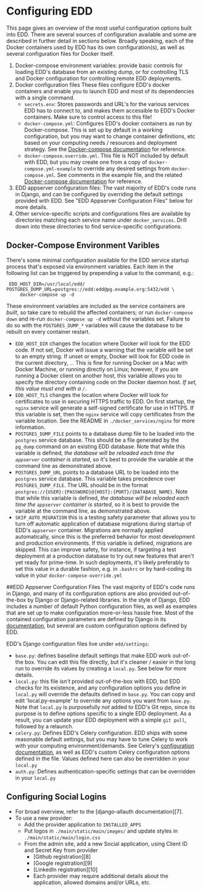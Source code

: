 # Configuring EDD

This page gives an overview of the most useful configuration options built into EDD.  There are several sources of configuration available and some are described in further detail in sections below.  Broadly speaking, each of the Docker containers used by EDD has its own configuration(s), as well as several configuration files for Docker itself.

1. Docker-compose environment variables: provide basic controls for loading EDD's database from an existing dump, or for controlling TLS and Docker configuration for controlling remote EDD deployments.
2. Docker configuration files
   These files configure EDD's docker containers and enable you to launch EDD and most of its dependencies with a single command.
   * `secrets.env`: Stores passwords and URL's for the various services EDD has to connect to, and makes them accessible to EDD's Docker containers. Make sure to control access to this file!
   * `docker-compose.yml`: Configures EDD's docker containers as run by Docker-compose.  This is set up by default in a working configuration, but you may want to change container definitions, etc based on your computing needs / resources and deployment strategy. See the [Docker-compose documentation](https://docs.docker.com/compose/compose-file/) for reference.
   * `docker-compose.override.yml`. This file is NOT included by default with EDD, but you may create one from a copy of `docker-compose.yml-example` to override any desired settings from `docker-compose.yml`. See comments in the example file, and the related [Docker-compose documentation](https://docs.docker.com/compose/extends/#/understanding-multiple-compose-files) for reference.
3. EDD appserver configuration files: The vast majority of EDD's code runs in Django, and can be configured by overriding the default settings provided with EDD.  See "EDD Appserver Configuration Files" below for more details.
4. Other service-specific scripts and configurations files are available by directories matching each service name under `docker_services`. Drill down into these directories to find service-specific configurations.


## Docker-Compose Environment Varibles

 There's some minimal configuration available for the EDD service startup process that's exposed via environment
 variables. Each item in the following list can be triggered by prepending a value to the command,
 e.g.:

     EDD_HOST_DIR=/usr/local/edd/ POSTGRES_DUMP_URL=postgres://edd:edd@pg.example.org:5432/edd \
         docker-compose up -d

 These environment variables are included as the service containers are *built*, so take care to
 rebuild the affected containers; or run `docker-compose down` and re-run `docker-compose up -d`
 without the variables set. Failure to do so with the `POSTGRES_DUMP_*` variables will cause the
 database to be rebuilt on every container restart.

 * `EDD_HOST_DIR` changes the location where Docker will look for the EDD code. If not set, Docker
   will issue a warning that the variable will be set to an empty string. If unset or empty, Docker
   will look for EDD code in the current directory, `.`. This is fine for running Docker on a Mac
   with Docker Machine, or running directly on Linux; however, if you are running a Docker client
   on another host, this variable allows you to specify the directory containing code on the Docker
   daemon host. *If set, this value must end with a `/`*.
 * `EDD_HOST_TLS` changes the location where Docker will look for certificates to use in securing
   HTTPS traffic to EDD. On first startup, the `nginx` service will generate a self-signed
   certificate for use in HTTPS. If this variable is set, then the `nginx` service will copy
   certificates from the variable location. See the README in `./docker_services/nginx` for more
   information.
 * `POSTGRES_DUMP_FILE` points to a database dump file to be loaded into the `postgres` service
   database. This should be a file generated by the `pg_dump` command on an existing EDD database.
   Note that while this variable is defined, *the database will be reloaded each time the
   `appserver` container is started*, so it's best to provide the variable at the command line as
   demonstrated above.
 * `POSTGRES_DUMP_URL` points to a database URL to be loaded into the `postgres` service database.
   This variable takes precedence over `POSTGRES_DUMP_FILE`. The URL should be in the format
   `postgres://{USER}:{PASSWORD}@{HOST}:{PORT}/{DATABASE_NAME}`. Note that while this variable is
   defined, *the database will be reloaded each time the `appserver` container is started*, so it
   is best to provide the variable at the command line, as demonstrated above.
 * `SKIP_AUTO_MIGRATION` this is a testing safety parameter that allows you to turn off automatic
    application of database migrations during startup of EDD's `appserver` container.  Migrations
	are normally applied automatically, since this is the preferred behavior for most development
	and production environments. If this variable is defined, migrations are skipped. This can 
	improve safety, for instance, if targeting a test deployment at a production database to try
	out new features that aren't yet ready for prime-time. In such deployments, it's likely
	preferably to set this value in a durable fashion, e.g. in `.bashrc` or by hard-coding its value
	in your `docker-compose-override.yml`

##EDD Appserver Configuration Files
The vast majority of EDD's code runs in Django, and many of its configuration options are also provided out-of-the-box by Django or Django-related libraries. In the style of Django, EDD includes a number of default Python configuration files, as well as examples that are set up to make configuration more-or-less hassle free. Most of the contained configuration parameters are defined by Django in its [documentation](https://docs.djangoproject.com/en/1.9/topics/settings/), but several are custom configuration options defined by EDD.

EDD's Django configuration files live under `edd/settings`:
* `base.py`: defines baseline default settings that make EDD work out-of-the box.  You can edit this file directly, but it's cleaner / easier in the long run to override its values by creating a `local.py`.  See below for more details.
* `local.py`: this file *isn't* provided out-of-the-box with EDD, but EDD checks for its existence, and any configuration options you define in `local.py` will override the defaults defined in `base.py`. You can copy and edit 'local.py-example' to override any options you want from `base.py`.  Note that `local.py` is purposefully *not* added to EDD's Git repo, since its purpose is to define options specific to a single EDD deployment. As a result, you can update your EDD deployment with a simple `git pull`, followed by a relaunch.
* `celery.py`: Defines EDD's Celery configuration. EDD ships with some reasonable default settings, but you may have to tune Celery to work with your computing environment/demands. See Celery's [configuration documentation](http://docs.celeryproject.org/en/latest/configuration.html), as well as EDD's custom Celery configuration options defined in the file. Values defined here can also be overridden in your `local.py`
* `auth.py`: Defines authentication-specific settings that can be overridden in your `local.py`

## Configuring Social Logins <a name="Social"/>
* For broad overview, refer to the [django-allauth documentation][7].
* To use a new provider:
    * Add the provider application to `INSTALLED_APPS`
    * Put logos in `./main/static/main/images/` and update styles in `./main/static/main/login.css`
    * From the admin site, add a new Social application, using Client ID and Secret Key from
      provider
        * [Github registration][8]
        * [Google registration][9]
        * [LinkedIn registration][10]
        * Each provider may require additional details about the application, allowed domains
          and/or URLs, etc.
